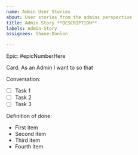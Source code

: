 ```yaml
---
name: Admin User Stories
about: User stories from the admins perspective
title: Admin Story **DESCRIPTION**
labels: Admin-Story
assignees: Shane-Donlon

---
```


Epic: #epicNumberHere

Card:
As an Admin I want to <CAPABILITY> so that <BENEFIT>


Conversation:
- [ ] Task 1
- [ ] Task 2
- [ ] Task 3

Definition of done:
- First item
- Second item
- Third item
- Fourth item
